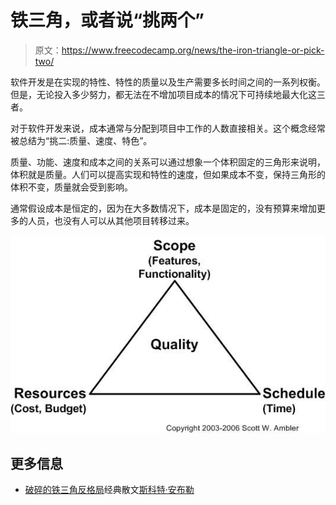 # 铁三角，或者说“挑两个”

> 原文：<https://www.freecodecamp.org/news/the-iron-triangle-or-pick-two/>

软件开发是在实现的特性、特性的质量以及生产需要多长时间之间的一系列权衡。但是，无论投入多少努力，都无法在不增加项目成本的情况下可持续地最大化这三者。

对于软件开发来说，成本通常与分配到项目中工作的人数直接相关。这个概念经常被总结为“挑二:质量、速度、特色”。

质量、功能、速度和成本之间的关系可以通过想象一个体积固定的三角形来说明，体积就是质量。人们可以提高实现和特性的速度，但如果成本不变，保持三角形的体积不变，质量就会受到影响。

通常假设成本是恒定的，因为在大多数情况下，成本是固定的，没有预算来增加更多的人员，也没有人可以从其他项目转移过来。

![ironTriangle](img/37aa37cb208a7f50d2c90c048d79ee8d.png)

## 更多信息

*   [破碎的铁三角反格局](http://www.ambysoft.com/essays/brokenTriangle.html)经典散文[斯科特·安布勒](https://en.wikipedia.org/wiki/Scott_Ambler)